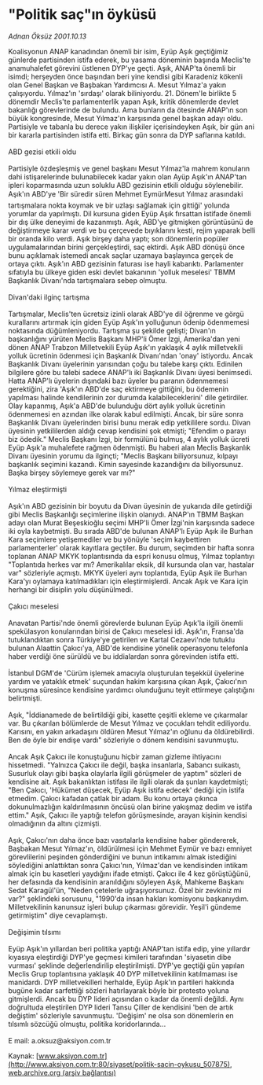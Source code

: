 # "Politik saç"ın öyküsü

*Adnan Öksüz 2001.10.13*

<div class="pNewsDetailMainContent ctx_content" itemprop="articleBody">
 Koalisyonun ANAP kanadından önemli bir isim, Eyüp Aşık geçtiğimiz günlerde partisinden istifa ederek, bu yasama döneminin başında Meclis'te anamuhalefet görevini üstlenen DYP'ye geçti. Aşık, ANAP'ta önemli bir isimdi; herşeyden önce başından beri yine kendisi gibi Karadeniz kökenli olan Genel Başkan ve Başbakan Yardımcısı A. Mesut Yılmaz'a yakın çalışıyordu. Yılmaz'ın 'sırdaşı' olarak biliniyordu. 21. Dönem'le birlikte 5 dönemdir Meclis'te parlamenterlik yapan Aşık, kritik dönemlerde devlet bakanlığı görevlerinde de bulundu. Ama bunların da ötesinde ANAP'ın son büyük kongresinde, Mesut Yılmaz'ın karşısında genel başkan adayı oldu. Partisiyle ve tabanla bu derece yakın ilişkiler içerisindeyken Aşık, bir gün ani bir kararla partisinden istifa etti. Birkaç gün sonra da DYP saflarına katıldı.
 <br/>
 <br/>
 ABD gezisi etkili oldu
 <br/>
 <br/>
 Partisiyle özdeşleşmiş ve genel başkanı Mesut Yılmaz'la mahrem konuların dahi istişarelerinde bulunabilecek kadar yakın olan Ayüp Aşık'ın ANAP'tan ipleri koparmasında uzun soluklu ABD gezisinin etkili olduğu söylenebilir. Aşık'ın ABD'ye 'Bir süredir süren Mehmet EymürMesut Yılmaz arasındaki tartışmalara nokta koymak ve bir uzlaşı sağlamak için gittiği' yolunda yorumlar da yapılmıştı. Dil kursuna giden Eyüp Aşık fırsattan istifade önemli bir dış ülke deneyimi de kazanmıştı. Aşık, ABD'ye gitmişken görüntüsünü de değiştirmeye karar verdi ve bu çerçevede bıyıklarını kesti, rejim yaparak belli bir oranda kilo verdi. Aşık birşey daha yaptı; son dönemlerin popüler uygulamalarından birini gerçekleştirdi, saç ektirdi. Aşık ABD dönüşü önce bunu açıklamak istemedi ancak saçlar uzamaya başlayınca gerçek de ortaya çıktı. Aşık'ın ABD gezisinin faturası ise hayli kabarıktı. Parlamenter sıfatıyla bu ülkeye giden eski devlet bakanının 'yolluk meselesi' TBMM Başkanlık Divanı'nda tartışmalara sebep olmuştu.
 <br/>
 <br/>
 Divan'daki ilginç tartışma
 <br/>
 <br/>
 Tartışmalar, Meclis'ten ücretsiz izinli olarak ABD'ye dil öğrenme ve görgü kurallarını artırmak için giden Eyüp Aşık'ın yolluğunun ödenip ödenmemesi noktasında düğümleniyordu. Tartışma şu şekilde gelişti; Divan'ın başkanlığını yürüten Meclis Başkanı MHP'li Ömer İzgi, Amerika'dan yeni dönen ANAP Trabzon Milletvekili Eyüp Aşık'ın yaklaşık 4 aylık milletvekili yolluk ücretinin ödenmesi için Başkanlık Divanı'ndan 'onay' istiyordu. Ancak Başkanlık Divanı üyelerinin yarısından çoğu bu talebe karşı çıktı. Edinilen bilgilere göre bu talebi sadece ANAP'lı iki Başkanlık Divanı üyesi benimsedi. Hatta ANAP'lı üyelerin dışındaki bazı üyeler bu paranın ödenmemesi gerektiğini, zira 'Aşık'ın ABD'de saç ektirmeye gittiğini, bu ödemenin yapılması halinde kendilerinin zor durumda kalabileceklerini' dile getirdiler. Olay kapanmış, Aşık'a ABD'de bulunduğu dört aylık yolluk ücretinin ödenmemesi en azından ilke olarak kabul edilmişti. Ancak, bir süre sonra Başkanlık Divanı üyelerinden birisi bunu merak edip yetkililere sordu. Divan üyesinin yetkililerden aldığı cevap kendisini şok etmişti; "Efendim o parayı biz ödedik." Meclis Başkanı İzgi, bir formülünü bulmuş, 4 aylık yolluk ücreti Eyüp Aşık'a muhalefete rağmen ödenmişti. Bu haberi alan Meclis Başkanlık Divanı üyesinin yorumu da ilginçti; "Meclis Başkanı biliyorsunuz, kılpayı başkanlık seçimini kazandı. Kimin sayesinde kazandığını da biliyorsunuz. Başka birşey söylemeye gerek var mı?"
 <br/>
 <br/>
 Yılmaz eleştirmişti
 <br/>
 <br/>
 Aşık'ın ABD gezisinin bir boyutu da Divan üyesinin de yukarıda dile getirdiği gibi Meclis Başkanlığı seçimlerine ilişkin olanıydı. ANAP'ın TBMM Başkan adayı olan Murat Beşeskioğlu seçimi MHP'li Ömer İzgi'nin karşısında sadece iki oyla kaybetmişti. Bu sırada ABD'de bulunan ANAP'lı Eyüp Aşık ile Burhan Kara seçimlere yetişemediler ve bu yönüyle 'seçim kaybettiren parlamenterler' olarak kayıtlara geçtiler. Bu durum, seçimden bir hafta sonra toplanan ANAP MKYK toplantısında da espri konusu olmuş, Yılmaz toplantıyı "Toplantıda herkes var mı? Amerikalılar eksik, dil kursunda olan var, hastalar var" sözleriyle açmıştı. MKYK üyeleri aynı toplantıda, Eyüp Aşık ile Burhan Kara'yı oylamaya katılmadıkları için eleştirmişlerdi. Ancak Aşık ve Kara için herhangi bir disiplin yolu düşünülmedi.
 <br/>
 <br/>
 Çakıcı meselesi
 <br/>
 <br/>
 Anavatan Partisi'nde önemli görevlerde bulunan Eyüp Aşık'la ilgili önemli spekülasyon konularından birisi de Çakıcı meselesi idi. Aşık'ın, Fransa'da tutuklandıktan sonra Türkiye'ye getirilen ve Kartal Cezaevi'nde tutuklu bulunan Alaattin Çakıcı'ya, ABD'de kendisine yönelik operasyonu telefonla haber verdiği öne sürüldü ve bu iddialardan sonra görevinden istifa etti.
 <br/>
 <br/>
 İstanbul DGM'de 'Cürüm işlemek amacıyla oluşturulan teşekkül üyelerine yardım ve yataklık etmek' suçundan hakim karşısına çıkan Aşık, Çakıcı'nın konuşma süresince kendisine yardımcı olunduğunu teyit ettirmeye çalıştığını belirtmişti.
 <br/>
 <br/>
 Aşık, "İddianamede de belirtildiği gibi, kasette çeşitli ekleme ve çıkarmalar var. Bu çıkarılan bölümlerde de Mesut Yılmaz ve çocukları tehdit ediliyordu. Karısını, en yakın arkadaşını öldüren Mesut Yılmaz'ın oğlunu da öldürebilirdi. Ben de öyle bir endişe vardı" sözleriyle o dönem kendisini savunmuştu.
 <br/>
 <br/>
 Ancak Aşık Çakıcı ile konuştuğunu hiçbir zaman gizleme ihtiyacını hissetmedi. "Yalnızca Çakıcı ile değil, başka insanlarla, Sabancı suikastı, Susurluk olayı gibi başka olaylarla ilgili görüşmeler de yaptım" sözleri de kendisine ait. Aşık bakanlıktan istifası ile ilgili olarak da şunları kaydetmişti; "Ben Çakıcı, 'Hükümet düşecek, Eyüp Aşık istifa edecek' dediği için istifa etmedim. Çakıcı kafadan çatlak bir adam. Bu konu ortaya çıkınca dokunulmazlığın kaldırılmasının öncüsü olan birine yakışmaz dedim ve istifa ettim." Aşık, Çakıcı ile yaptığı telefon görüşmesinde, arayan kişinin kendisi olmadığının da altını çizmişti.
 <br/>
 <br/>
 Aşık, Çakıcı'nın daha önce bazı vasıtalarla kendisine haber göndererek, Başbakan Mesut Yılmaz'ın, öldürülmesi için Mehmet Eymür ve bazı emniyet görevlilerini peşinden gönderdiğini ve bunun intikamını almak istediğini söylediğini anlattıktan sonra Çakıcı'nın, Yılmaz'dan ve kendisinden intikam almak için bu kasetleri yaydığını ifade etmişti. Çakıcı ile 4 kez görüştüğünü, her defasında da kendisinin aranıldığını söyleyen Aşık, Mahkeme Başkanı Sedat Karagül'ün, "Neden çetelerle uğraşıyorsunuz. Özel bir zevkiniz mi var?" şeklindeki sorusunu, "1990'da insan hakları komisyonu başkanıydım. Milletvekilinin kanunsuz işleri bulup çıkarması görevidir. Yeşil'i gündeme getirmiştim" diye cevaplamıştı.
 <br/>
 <br/>
 Değişimin tılsımı
 <br/>
 <br/>
 Eyüp Aşık'ın yıllardan beri politika yaptığı ANAP'tan istifa edip, yine yıllardır kıyasıya eleştirdiği DYP'ye geçmesi kimileri tarafından 'siyasetin dibe vurması' şeklinde değerlendirilip eleştirilmişti. DYP'ye geçtiği gün yapılan Meclis Grup toplantısına yaklaşık 40 DYP milletvekilinin katılmaması ise manidardı. DYP milletvekilleri herhalde, Eyüp Aşık'ın partileri hakkında bugüne kadar sarfettiği sözleri hatırlayarak böyle bir protesto yoluna gitmişlerdi. Ancak bu DYP lideri açısından o kadar da önemli değildi. Aynı doğrultuda eleştirilen DYP lideri Tansu Çiller de kendisini 'ben de artık değiştim' sözleriyle savunmuştu. 'Değişim' ne olsa son dönemlerin en tılsımlı sözcüğü olmuştu, politika koridorlarında...
 <br/>
 <br/>
 E mail: a.oksuz@aksiyon.com.tr
 <br/>
</div>


Kaynak: [www.aksiyon.com.tr](http://www.aksiyon.com.tr:80/siyaset/politik-sacin-oykusu_507875), [web.archive.org (arşiv bağlantısı)](http://web.archive.org/web/20151104230559/http://www.aksiyon.com.tr:80/siyaset/politik-sacin-oykusu_507875)
